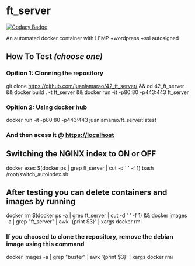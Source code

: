# ft_server

[![Codacy Badge](https://api.codacy.com/project/badge/Grade/7131d491cb014536819ca63cc18cf11a)](https://app.codacy.com/manual/juanlamarao/42_ft_server?utm_source=github.com&utm_medium=referral&utm_content=juanlamarao/42_ft_server&utm_campaign=Badge_Grade_Dashboard)

An automated docker container with LEMP +wordpress +ssl autosigned

## How To Test _(choose one)_

### Opition 1: Clonning the repository
git clone <https://github.com/juanlamarao/42_ft_server/> && cd 42_ft_server && docker build . -t ft_server && docker run -it -p80:80 -p443:443 ft_server
  
### Opition 2: Using docker hub
docker run -it -p80:80 -p443:443 juanlamarao/ft_server:latest
  
### And then acess it @ <https://localhost>

## Switching the NGINX index to ON or OFF
docker exec $(docker ps | grep ft_server | cut -d ' ' -f 1) bash /root/switch_autoindex.sh 

## After testing you can delete containers and images by running
docker rm $(docker ps -a | grep ft_server | cut -d ' ' -f 1) && docker images -a | grep "ft_server" | awk '{print $3}' | xargs docker rmi

### If you choosed to clone the repository, remove the debian image using this command
docker images -a | grep "buster" | awk '{print $3}' | xargs docker rmi
